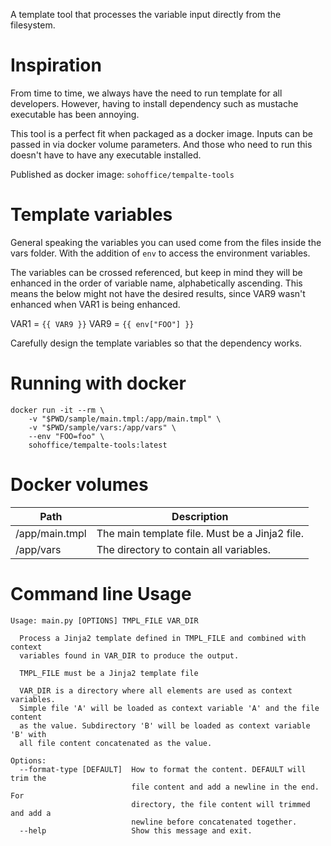 A template tool that processes the variable input directly from the filesystem.

Inspiration
===========

From time to time, we always have the need to run template for all developers. 
However, having to install dependency such as mustache executable has been annoying.

This tool is a perfect fit when packaged as a docker image. Inputs can be passed
in via docker volume parameters. And those who need to run this doesn't have to 
have any executable installed.

Published as docker image: `sohoffice/tempalte-tools`

Template variables
==================

General speaking the variables you can used come from the files inside the vars folder.
With the addition of `env` to access the environment variables.

The variables can be crossed referenced, but keep in mind they will be enhanced in the 
order of variable name, alphabetically ascending. This means the below might not have
the desired results, since VAR9 wasn't enhanced when VAR1 is being enhanced.

VAR1 = `{{ VAR9 }}`
VAR9 = `{{ env["FOO"] }}`

Carefully design the template variables so that the dependency works.

Running with docker
===================

```
docker run -it --rm \
    -v "$PWD/sample/main.tmpl:/app/main.tmpl" \
    -v "$PWD/sample/vars:/app/vars" \
    --env "FOO=foo" \
    sohoffice/tempalte-tools:latest
```

Docker volumes
==============

| Path           | Description                                    |
|----------------|------------------------------------------------|
| /app/main.tmpl | The main template file. Must be a Jinja2 file. |
| /app/vars      | The directory to contain all variables.        |

Command line Usage
==================

```
Usage: main.py [OPTIONS] TMPL_FILE VAR_DIR

  Process a Jinja2 template defined in TMPL_FILE and combined with context
  variables found in VAR_DIR to produce the output.

  TMPL_FILE must be a Jinja2 template file

  VAR_DIR is a directory where all elements are used as context variables.
  Simple file 'A' will be loaded as context variable 'A' and the file content
  as the value. Subdirectory 'B' will be loaded as context variable 'B' with
  all file content concatenated as the value.

Options:
  --format-type [DEFAULT]  How to format the content. DEFAULT will trim the
                           file content and add a newline in the end. For
                           directory, the file content will trimmed and add a
                           newline before concatenated together.
  --help                   Show this message and exit.

```
